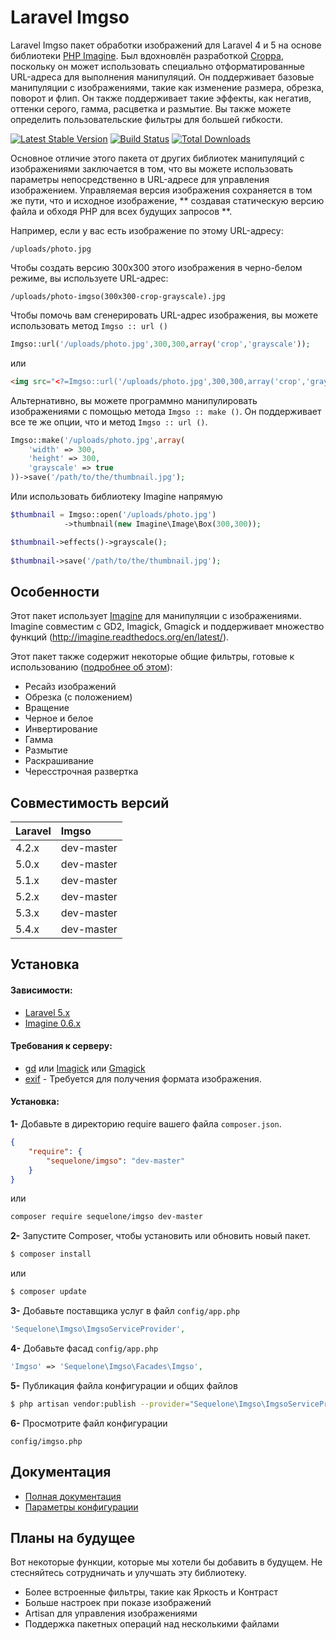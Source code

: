 # Laravel Imgso
Laravel Imgso пакет обработки изображений для Laravel 4 и 5 на основе библиотеки [PHP Imagine](https://github.com/avalanche123/Imagine). Был вдохновлён разработкой [Croppa](https://github.com/BKWLD/croppa), поскольку он может использовать специально отформатированные URL-адреса для выполнения манипуляций. Он поддерживает базовые манипуляции с изображениями, такие как изменение размера, обрезка, поворот и флип. Он также поддерживает такие эффекты, как негатив, оттенки серого, гамма, расцветка и размытие. Вы также можете определить пользовательские фильтры для большей гибкости.

[![Latest Stable Version](https://poser.pugx.org/sequelone/imgso/v/stable.svg)](https://packagist.org/packages/sequelone/imgso)
[![Build Status](https://travis-ci.org/SequelONE/laravel-imgso.png?branch=master)](https://travis-ci.org/SequelONE/laravel-imgso)
[![Total Downloads](https://poser.pugx.org/sequelone/imgso/downloads.svg)](https://packagist.org/packages/sequelone/imgso)

Основное отличие этого пакета от других библиотек манипуляций с изображениями заключается в том, что вы можете использовать параметры непосредственно в URL-адресе для управления изображением. Управляемая версия изображения сохраняется в том же пути, что и исходное изображение, ** создавая статическую версию файла и обходя PHP для всех будущих запросов **.

Например, если у вас есть изображение по этому URL-адресу:

    /uploads/photo.jpg

Чтобы создать версию 300x300 этого изображения в черно-белом режиме, вы используете URL-адрес:

    /uploads/photo-imgso(300x300-crop-grayscale).jpg
    
Чтобы помочь вам сгенерировать URL-адрес изображения, вы можете использовать метод `Imgso :: url ()`

```php
Imgso::url('/uploads/photo.jpg',300,300,array('crop','grayscale'));
```

или

```html
<img src="<?=Imgso::url('/uploads/photo.jpg',300,300,array('crop','grayscale'))?>" />
```

Альтернативно, вы можете программно манипулировать изображениями с помощью метода `Imgso :: make ()`. Он поддерживает все те же опции, что и метод `Imgso :: url ()`.

```php
Imgso::make('/uploads/photo.jpg',array(
	'width' => 300,
	'height' => 300,
	'grayscale' => true
))->save('/path/to/the/thumbnail.jpg');
```

Или использовать библиотеку Imagine напрямую

```php
$thumbnail = Imgso::open('/uploads/photo.jpg')
			->thumbnail(new Imagine\Image\Box(300,300));

$thumbnail->effects()->grayscale();
	
$thumbnail->save('/path/to/the/thumbnail.jpg');
```

## Особенности

Этот пакет использует [Imagine](https://github.com/avalanche123/Imagine) для манипуляции с изображениями. Imagine совместим с GD2, Imagick, Gmagick и поддерживает множество функций (http://imagine.readthedocs.org/en/latest/).

Этот пакет также содержит некоторые общие фильтры, готовые к использованию ([подробнее об этом](https://github.com/SequelONE/laravel-imgso/wiki/Imgso-фильтры)):
- Ресайз изображений
- Обрезка (с положением)
- Вращение
- Черное и белое
- Инвертирование
- Гамма
- Размытие
- Раскрашивание
- Чересстрочная развертка

## Совместимость версий

 Laravel  | Imgso
:---------|:----------
 4.2.x    | dev-master
 5.0.x    | dev-master
 5.1.x    | dev-master
 5.2.x    | dev-master
 5.3.x    | dev-master
 5.4.x    | dev-master

## Установка

#### Зависимости:

* [Laravel 5.x](https://github.com/laravel/laravel)
* [Imagine 0.6.x](https://github.com/avalanche123/Imagine)

#### Требования к серверу:

* [gd](http://php.net/manual/en/book.imgso.php) или [Imagick](http://php.net/manual/fr/book.imagick.php) или [Gmagick](http://www.php.net/manual/fr/book.gmagick.php)
* [exif](http://php.net/manual/en/book.exif.php) - Требуется для получения формата изображения.

#### Установка:

**1-** Добавьте в директорию require вашего файла `composer.json`.
```json
{
	"require": {
		"sequelone/imgso": "dev-master"
	}
}
```

или

```bash
composer require sequelone/imgso dev-master
```

**2-** Запустите Composer, чтобы установить или обновить новый пакет.

```bash
$ composer install
```

или

```bash
$ composer update
```

**3-** Добавьте поставщика услуг в файл `config/app.php`
```php
'Sequelone\Imgso\ImgsoServiceProvider',
```

**4-** Добавьте фасад `config/app.php`
```php
'Imgso' => 'Sequelone\Imgso\Facades\Imgso',
```

**5-** Публикация файла конфигурации и общих файлов

```bash
$ php artisan vendor:publish --provider="Sequelone\Imgso\ImgsoServiceProvider"
```

**6-** Просмотрите файл конфигурации

```
config/imgso.php
```

## Документация
* [Полная документация](https://github.com/SequelONE/laravel-imgso/wiki)
* [Параметры конфигурации](https://github.com/SequelONE/laravel-imgso/wiki/Настройка)

## Планы на будущее
Вот некоторые функции, которые мы хотели бы добавить в будущем. Не стесняйтесь сотрудничать и улучшать эту библиотеку.

* Более встроенные фильтры, такие как Яркость и Контраст
* Больше настроек при показе изображений
* Artisan для управления изображениями
* Поддержка пакетных операций над несколькими файлами